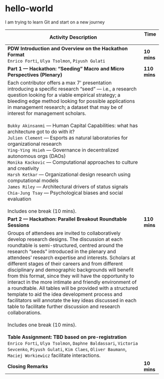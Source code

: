 # hello-world
I am trying to learn Git and start on a new journey


| Activity Description                                                                                                                          | Time &nbsp; &nbsp; &nbsp;&nbsp;&nbsp;&nbsp;|
|-----------------------------------------------------------------------------------------------------------------------------------------------|--------------|
| **PDW Introduction and Overview on the Hackathon Format**<br /> `Enrico Forti`, `Ulya Tsolmon`, `Piyush Gulati`                                                                                         | **10 mins**      |
| **Part 1 — Hackathon: “Seeding” Macro and Micro Perspectives (Plenary)**                                                                           | **110 mins**     |
| Each contributor offers a max 7' presentation introducing a specific research “seed” — i.e., a research question looking for a viable empirical strategy; a bleeding edge method looking for possible applications in management research; a dataset that may be of interest for management scholars.<br /><br />`Bukky Akinsanmi` — Human Capital Capabilities: what has architecture got to do with it?<br />`Julien Clement` — Esports as natural laboratories for organizational research<br />`Ying-Ying Hsieh` — Governance in decentralized autonomous orgs (DAOs)<br />`Monika Kackovic` — Computational approaches to culture and creativity<br />`Harsh Ketkar` — Organizational design research using computational models<br />`James Riley` — Architectural drivers of status signals<br />`Chia-Jung Tsay` — Psychological biases and social evaluation<br /><br />Includes one break (10 mins). | |
| **Part 2 — Hackathon: Parallel Breakout Roundtable Sessions**                                                                                     | **110 mins**     |
| Groups of attendees are invited to collaboratively develop research designs. The discussion at each roundtable is semi-structured, centred around the research “seeds” introduced in the plenary and attendees’ research expertise and interests. Scholars at different stages of their careers and from different disciplinary and demographic backgrounds will benefit from this format, since they will have the opportunity to interact in the more intimate and friendly environment of a roundtable. All tables will be provided with a structured template to aid the idea development process and facilitators will annotate the key ideas discussed in each table to facilitate further discussion and research collaborations.<br /><br />Includes one break (10 mins).<br /><br />**Table Assignment: TBD based on pre-registration**<br />`Enrico Forti`, `Ulya Tsolmon`, `Daphne Baldassari`, `Victoria Sevcenko`, `Piyush Gulati`, `Kim Claes`, `Oliver Baumann`, `Maciej Workiewicz` facilitate interactions. | |
| **Closing Remarks**                                                                                                                              | **10 mins**      |
